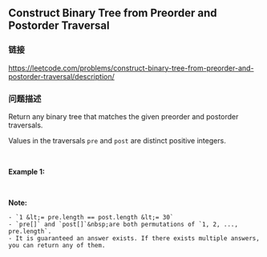 ## Construct Binary Tree from Preorder and Postorder Traversal  
### 链接  
https://leetcode.com/problems/construct-binary-tree-from-preorder-and-postorder-traversal/description/  
### 问题描述
Return any binary tree that matches the given preorder and postorder traversals.

Values in the traversals&nbsp;`pre` and `post`&nbsp;are distinct&nbsp;positive integers.

&nbsp;

**Example 1:**

&nbsp;

**Note:**

	- `1 &lt;= pre.length == post.length &lt;= 30`
	- `pre[]` and `post[]`&nbsp;are both permutations of `1, 2, ..., pre.length`.
	- It is guaranteed an answer exists. If there exists multiple answers, you can return any of them.
